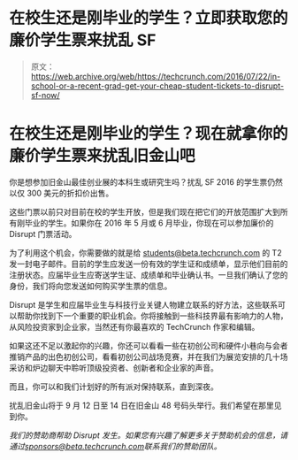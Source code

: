 # 在校生还是刚毕业的学生？立即获取您的廉价学生票来扰乱 SF 

> 原文：<https://web.archive.org/web/https://techcrunch.com/2016/07/22/in-school-or-a-recent-grad-get-your-cheap-student-tickets-to-disrupt-sf-now/>

# 在校生还是刚毕业的学生？现在就拿你的廉价学生票来扰乱旧金山吧

你是想参加旧金山最佳创业展的本科生或研究生吗？扰乱 SF 2016 的学生票仍然以仅 300 美元的折扣价出售。

这些门票以前只对目前在校的学生开放，但是我们现在把它们的开放范围扩大到所有刚毕业的学生。如果你在 2016 年 5 月或 6 月毕业，你现在可以参加廉价的 Disrupt 门票活动。

为了利用这个机会，你需要做的就是给 students@beta.techcrunch.com 的 T2 发一封电子邮件。目前的学生应发送一份有效的学生证和成绩单，显示他们目前的注册状态。应届毕业生应寄送学生证、成绩单和毕业确认书。一旦我们确认了您的身份，我们将向您发送如何购买学生票的信息。

Disrupt 是学生和应届毕业生与科技行业关键人物建立联系的好方法，这些联系可以帮助你找到下一个重要的职业机会。你将接触到一些科技界最有影响力的人物，从风险投资家到企业家，当然还有你最喜欢的 TechCrunch 作家和编辑。

如果这还不足以激起你的兴趣，你还可以看看一些在初创公司和硬件小巷向与会者推销产品的出色初创公司，看看初创公司战场竞赛，并在我们为展览安排的几十场采访和炉边聊天中聆听顶级投资者、创新者和企业家的声音。

而且，你可以和我们计划好的所有派对保持联系，直到深夜。

扰乱旧金山将于 9 月 12 日至 14 日在旧金山 48 号码头举行。我们希望在那里见到你。

*我们的赞助商帮助 Disrupt 发生。如果您有兴趣了解更多关于赞助机会的信息，请通过[sponsors@beta.techcrunch.com](https://web.archive.org/web/20221005184751/mailto:sponsors@beta.techcrunch.com)联系我们的赞助团队。*